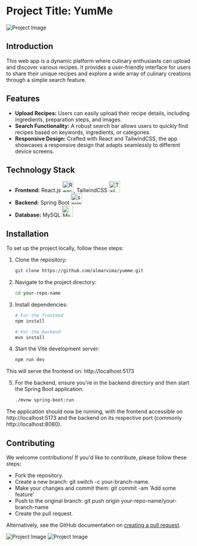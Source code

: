 # Project Title: **YumMe**

![Project Image](https://i.ibb.co/8PRXLTH/yum-Me-logo.webp)

## Introduction

This web app is a dynamic platform where culinary enthusiasts can upload and discover various recipes. It provides a user-friendly interface for users to share their unique recipes and explore a wide array of culinary creations through a simple search feature.

## Features

- **Upload Recipes:** Users can easily upload their recipe details, including ingredients, preparation steps, and images.
- **Search Functionality:** A robust search bar allows users to quickly find recipes based on keywords, ingredients, or categories.
- **Responsive Design:** Crafted with React and TailwindCSS, the app showcases a responsive design that adapts seamlessly to different device screens.

## Technology Stack

- **Frontend:** React.js <a href="https://reactjs.org/" target="_blank" rel="noreferrer"><img src="https://raw.githubusercontent.com/danielcranney/readme-generator/main/public/icons/skills/react-colored.svg" width="30" height="30" alt="React" /></a>, TailwindCSS <a href="https://tailwindcss.com/" target="_blank" rel="noreferrer"><img src="https://raw.githubusercontent.com/danielcranney/readme-generator/main/public/icons/skills/tailwindcss-colored.svg" width="30" height="30" alt="TailwindCSS" /></a>
- **Backend:** Spring Boot <a href="https://spring.io/" target="_blank" rel="noreferrer"> <img src="https://www.vectorlogo.zone/logos/springio/springio-icon.svg" alt="spring" width="30" height="30"/></a>
- **Database:** MySQL <a href="https://www.mysql.com/" target="_blank" rel="noreferrer"><img src="https://raw.githubusercontent.com/danielcranney/readme-generator/main/public/icons/skills/mysql-colored.svg" width="30" height="30" alt="MySQL" /></a>

## Installation

To set up the project locally, follow these steps:

1. Clone the repository:
   ```bash
   git clone https://github.com/almarvima/yumme.git

2. Navigate to the project directory:
   ```bash
   cd your-repo-name

3. Install dependencies:
   ```bash
   # For the frontend
   npm install

   # For the backend
   mvn install

4. Start the Vite development server:
   ```bash
   npm run dev

  This will serve the frontend on: http://localhost:5173

5. For the backend, ensure you're in the backend directory and then start the Spring Boot application:
   ```sh
   ./mvnw spring-boot:run

The application should now be running, with the frontend accessible on http://localhost:5173 and the backend on its respective port (commonly http://localhost:8080).


## Contributing
We welcome contributions! If you'd like to contribute, please follow these steps:

- Fork the repository.
- Create a new branch: git switch -c your-branch-name.
- Make your changes and commit them: git commit -am 'Add some feature'
- Push to the original branch: git push origin your-repo-name/your-branch-name
- Create the pull request.

Alternatively, see the GitHub documentation on [creating a pull request](https://docs.github.com/es/pull-requests/collaborating-with-pull-requests/proposing-changes-to-your-work-with-pull-requests/creating-a-pull-request).

![Project Image](https://i.ibb.co/gFBxLN3/log.png)
![Project Image](https://i.ibb.co/gFBxLN3/log.png)

